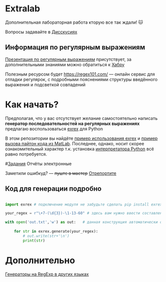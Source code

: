 # Extralab
Дополнительная лабораторная работа кторую все так ждали! :cat:

Вопросы задавайте в [Дисскусиях](https://github.com/DumbDummyDuck/Extralab/discussions)

## Информация по регулярным выражениям
[Презентация по регулярным выражениям]() присутствует, за дополнительными знаниями можно обратиться к [Хабру](https://habr.com/ru/post/545150/)

Полезным ресурсом будет https://regex101.com/ — онлайн сервис для отладки регулярок, с подробными пояснениями структуры введённого выражения и подсветкой совпадений

# Как начать? 
Предполагая, что у вас отсутствует желание самостоятельно написать **генератор последовательностей на регулярных выражениях** предлагаю воспользоваться [exrex](https://github.com/asciimoo/exrex) для Python 

В этом репозитории вы найдёте [пример использования exrex](../master/test_reggeneration.py) и [пример вызова пайтон кода из MatLab](../master/pytesttest.m).
Последнее, однако, носит скорее ознакомительный характер т.к. установка [интерпретатора Python](https://docs.python.org/3/using/windows.html#) всё равно потребуется.

#[Задания](../master/Задания.md)
Отчёты электронные

Заметили ошибкуд? — ~~пуште в мастер~~ [Отрепортите](../issues)

## Код для генерации подробно
```python

import exrex # подключение модуля не забудьте сделать pip install exrex прежде

your_regex = r"\+7-(\d{3})-\1-13-60" # здесь вам нужно ввести составленное вами выражение

with open('out.txt','w') as out:   # данная конструкция автоматически освобождает ресурс после выполнения всех вложенных инструкций
    
    for str in exrex.generate(your_regex): 
        # out.write(str+'\n')
        print(str)

```

# Дополнительно
[Генераторы на RegExp в других языках](https://stackoverflow.com/questions/274011/random-text-generator-based-on-regex)
